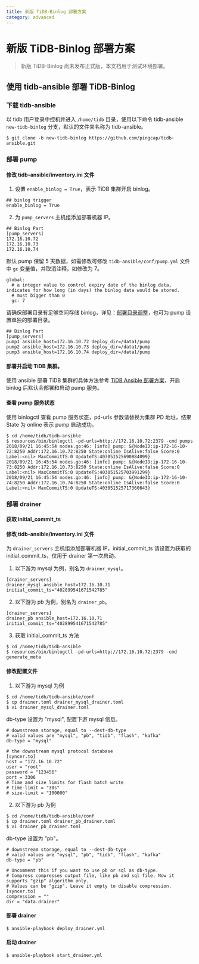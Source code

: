 ```yaml
---
title: 新版 TiDB-Binlog 部署方案
category: advanced
---
```


# 新版 TiDB-Binlog 部署方案

> 新版 TiDB-Binlog 尚未发布正式版，本文档用于测试环境部署。

## 使用 tidb-ansible 部署 TiDB-Binlog 
### 下载 tidb-ansible

以 tidb 用户登录中控机并进入 `/home/tidb` 目录，使用以下命令 tidb-ansible `new-tidb-binlog` 分支，默认的文件夹名称为 tidb-ansible。

```
$ git clone -b new-tidb-binlog https://github.com/pingcap/tidb-ansible.git
```

### 部署 pump
#### 修改 tidb-ansible/inventory.ini 文件

1. 设置 `enable_binlog = True`，表示 TiDB 集群开启 binlog。

```
## binlog trigger
enable_binlog = True
```

2. 为 `pump_servers` 主机组添加部署机器 IP。

```
## Binlog Part
[pump_servers]
172.16.10.72
172.16.10.73
172.16.10.74
```

默认 pump 保留 5 天数据，如需修改可修改 `tidb-ansible/conf/pump.yml` 文件中 `gc` 变量值，并取消注释，如修改为 7。

```
global:
  # a integer value to control expiry date of the binlog data, indicates for how long (in days) the binlog data would be stored. 
  # must bigger than 0
  gc: 7
```

请确保部署目录有足够空间存储 binlog，详见：[部署目录调整](../op-guide/ansible-deployment.md#部署目录调整)，也可为 pump 设置单独的部署目录。

```
## Binlog Part
[pump_servers]
pump1 ansible_host=172.16.10.72 deploy_dir=/data1/pump
pump2 ansible_host=172.16.10.73 deploy_dir=/data1/pump
pump3 ansible_host=172.16.10.74 deploy_dir=/data1/pump
```

#### 部署并启动 TiDB 集群。

使用 ansible 部署 TiDB 集群的具体方法参考 [TiDB Ansible 部署方案](../op-guide/ansible-deployment.md)，开启 binlog 后默认会部署和启动 pump 服务。

#### 查看 pump 服务状态

使用 binlogctl 查看 pump 服务状态，pd-urls 参数请替换为集群 PD 地址，结果 State 为 online 表示 pump 启动成功。

```
$ cd /home/tidb/tidb-ansible
$ resources/bin/binlogctl -pd-urls=http://172.16.10.72:2379 -cmd pumps
2018/09/21 16:45:54 nodes.go:46: [info] pump: &{NodeID:ip-172-16-10-72:8250 Addr:172.16.10.72:8250 State:online IsAlive:false Score:0 Label:<nil> MaxCommitTS:0 UpdateTS:403051525690884099}
2018/09/21 16:45:54 nodes.go:46: [info] pump: &{NodeID:ip-172-16-10-73:8250 Addr:172.16.10.73:8250 State:online IsAlive:false Score:0 Label:<nil> MaxCommitTS:0 UpdateTS:403051525703991299}
2018/09/21 16:45:54 nodes.go:46: [info] pump: &{NodeID:ip-172-16-10-74:8250 Addr:172.16.10.74:8250 State:online IsAlive:false Score:0 Label:<nil> MaxCommitTS:0 UpdateTS:403051525717360643}
```

### 部署 drainer
#### 获取 initial_commit_ts

#### 修改 tidb-ansible/inventory.ini 文件

为 `drainer_servers` 主机组添加部署机器 IP，initial_commit_ts 请设置为获取的 initial_commit_ts，仅用于 drainer 第一次启动。

1. 以下游为 mysql 为例，别名为 `drainer_mysql`。

```
[drainer_servers]
drainer_mysql ansible_host=172.16.10.71 initial_commit_ts="402899541671542785"
```

2. 以下游为 pb 为例，别名为 `drainer_pb`。

```
[drainer_servers]
drainer_pb ansible_host=172.16.10.71 initial_commit_ts="402899541671542785"
```

3. 获取 initial_commit_ts 方法

```
$ cd /home/tidb/tidb-ansible
$ resources/bin/binlogctl -pd-urls=http://172.16.10.72:2379 -cmd generate_meta
```

#### 修改配置文件

1. 以下游为 mysql 为例

```
$ cd /home/tidb/tidb-ansible/conf
$ cp drainer.toml drainer_mysql_drainer.toml
$ vi drainer_mysql_drainer.toml
```

db-type 设置为 "mysql", 配置下游 mysql 信息。

```
# downstream storage, equal to --dest-db-type
# valid values are "mysql", "pb", "tidb", "flash", "kafka"
db-type = "mysql"

# the downstream mysql protocol database
[syncer.to]
host = "172.16.10.72"
user = "root"
password = "123456"
port = 3306
# Time and size limits for flash batch write
# time-limit = "30s"
# size-limit = "100000"
```

2. 以下游为 pb 为例

```
$ cd /home/tidb/tidb-ansible/conf
$ cp drainer.toml drainer_pb_drainer.toml
$ vi drainer_pb_drainer.toml
```

db-type 设置为 "pb"。

```
# downstream storage, equal to --dest-db-type
# valid values are "mysql", "pb", "tidb", "flash", "kafka"
db-type = "pb"

# Uncomment this if you want to use pb or sql as db-type.
# Compress compresses output file, like pb and sql file. Now it supports "gzip" algorithm only. 
# Values can be "gzip". Leave it empty to disable compression. 
[syncer.to]
compression = ""
dir = "data.drainer"
```

#### 部署 drainer

```
$ ansible-playbook deploy_drainer.yml
```

#### 启动 drainer

```
$ ansible-playbook start_drainer.yml
```
